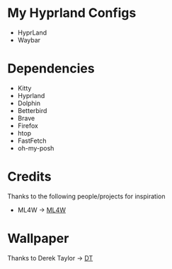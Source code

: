 # My Hyprland Configs

* HyprLand
* Waybar

# Dependencies

* Kitty
* Hyprland
* Dolphin
* Betterbird
* Brave
* Firefox
* htop
* FastFetch
* oh-my-posh

# Credits

Thanks to the following people/projects for inspiration

* ML4W -> [ML4W](https://www.ml4w.com/https:/)

# Wallpaper

Thanks to Derek Taylor -> [DT](https://gitlab.com/dwt1https:/)
